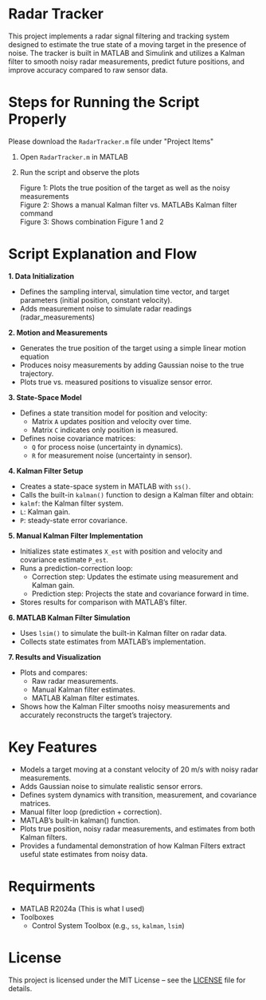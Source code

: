 # Radar Tracker
This project implements a radar signal filtering and tracking system designed to estimate the true state of a moving target in the presence of noise. The tracker is built in MATLAB and Simulink and utilizes a Kalman filter to smooth noisy radar measurements, predict future positions, and improve accuracy compared to raw sensor data.

# Steps for Running the Script Properly
Please download the `RadarTracker.m` file under "Project Items"

1. Open `RadarTracker.m` in MATLAB
   
2. Run the script and observe the plots
   
   Figure 1: Plots the true position of the target as well as the noisy measurements  
   Figure 2: Shows a manual Kalman filter vs. MATLABs Kalman filter command  
   Figure 3: Shows combination Figure 1 and 2  

# Script Explanation and Flow
**1. Data Initialization**
- Defines the sampling interval, simulation time vector, and target parameters (initial position, constant velocity).
- Adds measurement noise to simulate radar readings (radar_measurements)
  
**2. Motion and Measurements**
- Generates the true position of the target using a simple linear motion equation
- Produces noisy measurements by adding Gaussian noise to the true trajectory.
- Plots true vs. measured positions to visualize sensor error.
  
**3. State-Space Model**
- Defines a state transition model for position and velocity:
   - Matrix `A` updates position and velocity over time.
   - Matrix `C` indicates only position is measured.
- Defines noise covariance matrices:
   - `Q` for process noise (uncertainty in dynamics).
   - `R` for measurement noise (uncertainty in sensor).
  
**4. Kalman Filter Setup**
- Creates a state-space system in MATLAB with `ss()`.
- Calls the built-in `kalman()` function to design a Kalman filter and obtain:
- `kalmf`: the Kalman filter system.
- `L`: Kalman gain.
- `P`: steady-state error covariance.
  
**5. Manual Kalman Filter Implementation**
- Initializes state estimates `X_est` with position and velocity and covariance estimate `P_est`.
- Runs a prediction-correction loop:
   - Correction step: Updates the estimate using measurement and Kalman gain.
   - Prediction step: Projects the state and covariance forward in time.
- Stores results for comparison with MATLAB’s filter.
  
**6. MATLAB Kalman Filter Simulation** 
- Uses `lsim()` to simulate the built-in Kalman filter on radar data.
- Collects state estimates from MATLAB’s implementation.
  
**7. Results and Visualization**
- Plots and compares:
   - Raw radar measurements.
   - Manual Kalman filter estimates.
   - MATLAB Kalman filter estimates.
- Shows how the Kalman Filter smooths noisy measurements and accurately reconstructs the target’s trajectory.
  
# Key Features
- Models a target moving at a constant velocity of 20 m/s with noisy radar measurements.
- Adds Gaussian noise to simulate realistic sensor errors.
- Defines system dynamics with transition, measurement, and covariance matrices.
- Manual filter loop (prediction + correction).
- MATLAB’s built-in kalman() function.
- Plots true position, noisy radar measurements, and estimates from both Kalman filters.
- Provides a fundamental demonstration of how Kalman Filters extract useful state estimates from noisy data.
 
# Requirments
- MATLAB R2024a (This is what I used)
- Toolboxes
  - Control System Toolbox (e.g., `ss`, `kalman`, `lsim`)

# License
This project is licensed under the MIT License – see the [LICENSE](LICENSE) file for details.

